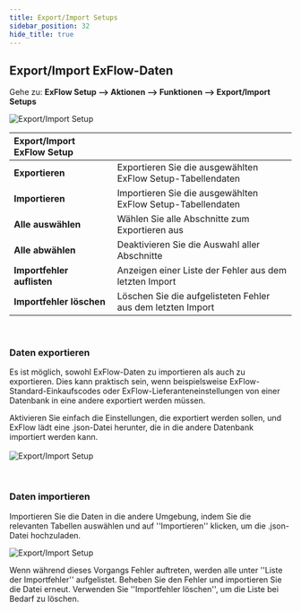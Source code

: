```yaml
---
title: Export/Import Setups
sidebar_position: 32
hide_title: true
---
```

## Export/Import ExFlow-Daten

Gehe zu: **ExFlow Setup --> Aktionen --> Funktionen --> Export/Import Setups** 

![Export/Import Setup](@site/static/img/media/export-import-exflow-setup-001.png)

|Export/Import ExFlow Setup |    |
|:-|:-|
|**Exportieren**| Exportieren Sie die ausgewählten ExFlow Setup-Tabellendaten
|**Importieren**| Importieren Sie die ausgewählten ExFlow Setup-Tabellendaten
|**Alle auswählen**| Wählen Sie alle Abschnitte zum Exportieren aus
|**Alle abwählen**| Deaktivieren Sie die Auswahl aller Abschnitte
|**Importfehler auflisten**| Anzeigen einer Liste der Fehler aus dem letzten Import
|**Importfehler löschen**| Löschen Sie die aufgelisteten Fehler aus dem letzten Import
<br/>

### Daten exportieren
Es ist möglich, sowohl ExFlow-Daten zu importieren als auch zu exportieren. Dies kann praktisch sein, wenn beispielsweise ExFlow-Standard-Einkaufscodes oder ExFlow-Lieferanteneinstellungen von einer Datenbank in eine andere exportiert werden müssen.

Aktivieren Sie einfach die Einstellungen, die exportiert werden sollen, und ExFlow lädt eine .json-Datei herunter, die in die andere Datenbank importiert werden kann.<br/> <br/>
![Export/Import Setup](@site/static/img/media/export-import-exflow-setup-002.png)

<br/>

### Daten importieren
Importieren Sie die Daten in die andere Umgebung, indem Sie die relevanten Tabellen auswählen und auf ''Importieren'' klicken, um die .json-Datei hochzuladen.  <br/>

![Export/Import Setup](@site/static/img/media/export-import-exflow-setup-003.png)

Wenn während dieses Vorgangs Fehler auftreten, werden alle unter ''Liste der Importfehler'' aufgelistet. Beheben Sie den Fehler und importieren Sie die Datei erneut. Verwenden Sie ''Importfehler löschen'', um die Liste bei Bedarf zu löschen.

